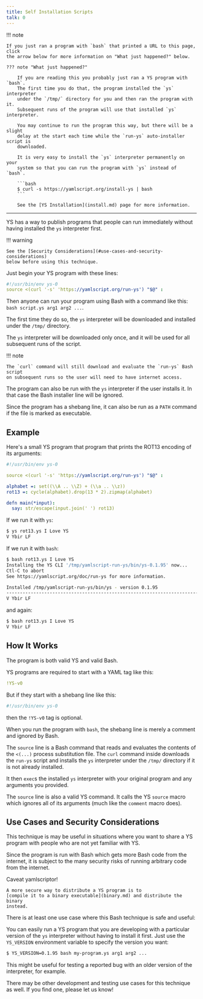 ```yaml
---
title: Self Installation Scripts
talk: 0
---
```


!!! note

    If you just ran a program with `bash` that printed a URL to this page, click
    the arrow below for more information on "What just happened?" below.

    ??? note "What just happened?"

        If you are reading this you probably just ran a YS program with `bash`.
        The first time you do that, the program installed the `ys` interpreter
        under the `/tmp/` directory for you and then ran the program with it.
        Subsequent runs of the program will use that installed `ys` interpreter.

        You may continue to run the program this way, but there will be a slight
        delay at the start each time while the `run-ys` auto-installer script is
        downloaded.

        It is very easy to install the `ys` interpreter permanently on your
        system so that you can run the program with `ys` instead of `bash`.

        ```bash
        $ curl -s https://yamlscript.org/install-ys | bash
        ```

        See the [YS Installation](install.md) page for more information.

----

YS has a way to publish programs that people can run immediately without having
installed the `ys` interpreter first.

!!! warning

    See the [Security Considerations](#use-cases-and-security-considerations)
    below before using this technique.

Just begin your YS program with these lines:

```yaml
#!/usr/bin/env ys-0
source <(curl '-s' 'https://yamlscript.org/run-ys') "$@" :
```

Then anyone can run your program using Bash with a command like this:
`bash script.ys arg1 arg2 ...`.

The first time they do so, the `ys` interpreter will be downloaded and installed
under the `/tmp/` directory.

The `ys` interpreter will be downloaded only once, and it will be used for all
subsequent runs of the script.

!!! note

    The `curl` command will still download and evaluate the `run-ys` Bash script
    on subsequent runs so the user will need to have internet access.

The program can also be run with the `ys` interpreter if the user installs it.
In that case the Bash installer line will be ignored.

Since the program has a shebang line, it can also be run as a `PATH` command
if the file is marked as executable.


## Example

Here's a small YS program that program that prints the ROT13 encoding of its
arguments:

```yaml
#!/usr/bin/env ys-0

source <(curl '-s' 'https://yamlscript.org/run-ys') "$@" :

alphabet =: set((\\A .. \\Z) + (\\a .. \\z))
rot13 =: cycle(alphabet).drop(13 * 2).zipmap(alphabet)

defn main(*input):
  say: str/escape(input.join(' ') rot13)
```

If we run it with `ys`:

```bash
$ ys rot13.ys I Love YS
V Ybir LF
```

If we run it with `bash`:

```bash
$ bash rot13.ys I Love YS
Installing the YS CLI '/tmp/yamlscript-run-ys/bin/ys-0.1.95' now...
Ctl-C to abort
See https://yamlscript.org/doc/run-ys for more information.

Installed /tmp/yamlscript-run-ys/bin/ys - version 0.1.95
--------------------------------------------------------------------------------
V Ybir LF
```

and again:

```bash
$ bash rot13.ys I Love YS
V Ybir LF
```


## How It Works

The program is both valid YS and valid Bash.

YS programs are required to start with a YAML tag like this:

```yaml
!YS-v0
```

But if they start with a shebang line like this:

```yaml
#!/usr/bin/env ys-0
```

then the `!YS-v0` tag is optional.

When you run the program with `bash`, the shebang line is merely a comment and
ignored by Bash.

The `source` line is a Bash command that reads and evaluates the contents of the
`<(...)` process substitution file.
The `curl` command inside downloads the `run-ys` script and installs the `ys`
interpreter under the `/tmp/` directory if it is not already installed.

It then `exec`s the installed `ys` interpreter with your original program and
any arguments you provided.

The `source` line is also a valid YS command.
It calls the YS `source` macro which ignores all of its arguments (much like
the `comment` macro does).


## Use Cases and Security Considerations

This technique is may be useful in situations where you want to share a YS
program with people who are not yet familiar with YS.

Since the program is run with Bash which gets more Bash code from the internet,
it is subject to the many security risks of running arbitrary code from the
internet.

Caveat yamlscriptor!

    A more secure way to distribute a YS program is to
    [compile it to a binary executable](binary.md) and distribute the binary
    instead.

There is at least one use case where this Bash technique is safe and useful:

You can easily run a YS program that you are developing with a particular
version of the `ys` interpreter without having to install it first.
Just use the `YS_VERSION` environment variable to specify the version you want:

```bash
$ YS_VERSION=0.1.95 bash my-program.ys arg1 arg2 ...
```

This might be useful for testing a reported bug with an older version of the
interpreter, for example.

There may be other development and testing use cases for this technique as well.
If you find one, please let us know!
